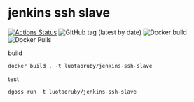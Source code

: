 # jenkins ssh slave

[![Actions Status](https://github.com/luotaoruby/jenkins-ssh-slave/workflows/goss_tests/badge.svg)](https://github.com/{owner}/{repo}/actions)
![GitHub tag (latest by date)](https://img.shields.io/github/v/tag/luotaoruby/jenkins-ssh-slave)
![Docker build](https://img.shields.io/docker/build/luotaoruby/jenkins-ssh-slave)
![Docker Pulls](https://img.shields.io/docker/pulls/luotaoruby/jenkins-ssh-slave)

build

```
docker build . -t luotaoruby/jenkins-ssh-slave
```

test

```
dgoss run -t luotaoruby/jenkins-ssh-slave
```
